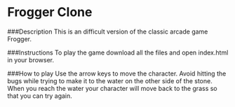 Frogger Clone
===============================

###Description
This is an difficult version of the classic arcade game Frogger.

###Instructions
To play the game download all the files and open index.html in your browser.

###How to play
Use the arrow keys to move the character.
Avoid hitting the bugs while trying to make it to the water on the other side of the stone. When you reach the water your character will move back to the grass so that you can try again.